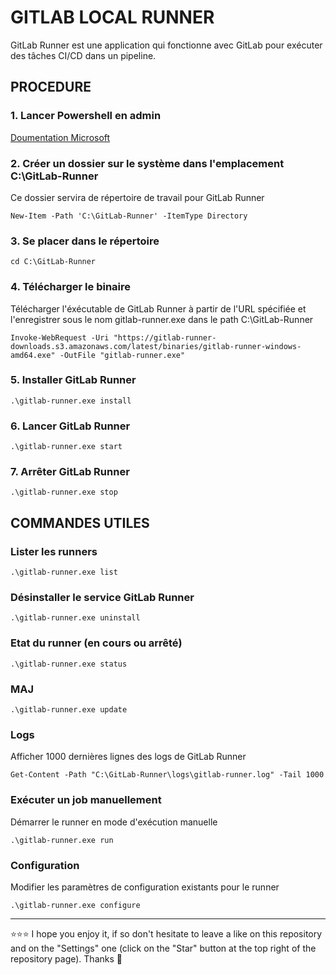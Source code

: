 # GITLAB LOCAL RUNNER
GitLab Runner est une application qui fonctionne avec GitLab pour exécuter des tâches CI/CD dans un pipeline.
## PROCEDURE
### 1. Lancer Powershell en admin
[Doumentation Microsoft](https://docs.microsoft.com/en-us/powershell/scripting/windows-powershell/starting-windows-powershell?view=powershell-7#with-administrative-privileges-run-as-administrator)
### 2. Créer un dossier sur le système dans l'emplacement C:\GitLab-Runner
Ce dossier servira de répertoire de travail pour GitLab Runner
```shell
New-Item -Path 'C:\GitLab-Runner' -ItemType Directory
```
### 3. Se placer dans le répertoire
```shell
cd C:\GitLab-Runner
```
### 4. Télécharger le binaire
Télécharger l'éxécutable de GitLab Runner à partir de l'URL spécifiée et l'enregistrer sous le nom gitlab-runner.exe dans le path C:\GitLab-Runner
```shell
Invoke-WebRequest -Uri "https://gitlab-runner-downloads.s3.amazonaws.com/latest/binaries/gitlab-runner-windows-amd64.exe" -OutFile "gitlab-runner.exe"
```
### 5. Installer GitLab Runner
```shell
.\gitlab-runner.exe install
```
### 6. Lancer GitLab Runner
```shell
.\gitlab-runner.exe start
```
### 7. Arrêter GitLab Runner
```shell
.\gitlab-runner.exe stop
```
## COMMANDES UTILES
### Lister les runners
```shell
.\gitlab-runner.exe list
```
### Désinstaller le service GitLab Runner
```shell
.\gitlab-runner.exe uninstall
```
### Etat du runner (en cours ou arrêté)
```shell
.\gitlab-runner.exe status
```
### MAJ
```shell
.\gitlab-runner.exe update
```
### Logs
Afficher 1000 dernières lignes des logs de GitLab Runner
```shell
Get-Content -Path "C:\GitLab-Runner\logs\gitlab-runner.log" -Tail 1000
```
### Exécuter un job manuellement
Démarrer le runner en mode d'exécution manuelle
```shell
.\gitlab-runner.exe run
```
### Configuration
Modifier les paramètres de configuration existants pour le runner
```shell
.\gitlab-runner.exe configure
```

***

⭐⭐⭐ I hope you enjoy it, if so don't hesitate to leave a like on this repository and on the "Settings" one (click on the "Star" button at the top right of the repository page). Thanks 🤗
